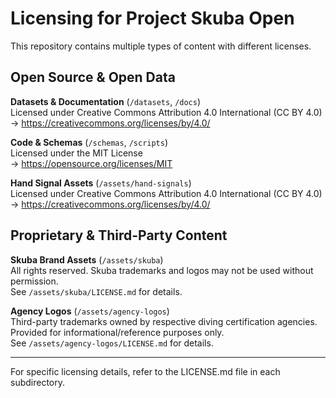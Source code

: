 # Licensing for Project Skuba Open

This repository contains multiple types of content with different licenses.

## Open Source & Open Data

**Datasets & Documentation** (`/datasets`, `/docs`)  
Licensed under Creative Commons Attribution 4.0 International (CC BY 4.0)  
→ https://creativecommons.org/licenses/by/4.0/

**Code & Schemas** (`/schemas`, `/scripts`)  
Licensed under the MIT License  
→ https://opensource.org/licenses/MIT

**Hand Signal Assets** (`/assets/hand-signals`)  
Licensed under Creative Commons Attribution 4.0 International (CC BY 4.0)  
→ https://creativecommons.org/licenses/by/4.0/

## Proprietary & Third-Party Content

**Skuba Brand Assets** (`/assets/skuba`)  
All rights reserved. Skuba trademarks and logos may not be used without permission.  
See `/assets/skuba/LICENSE.md` for details.

**Agency Logos** (`/assets/agency-logos`)  
Third-party trademarks owned by respective diving certification agencies.  
Provided for informational/reference purposes only.  
See `/assets/agency-logos/LICENSE.md` for details.

---

For specific licensing details, refer to the LICENSE.md file in each subdirectory.
